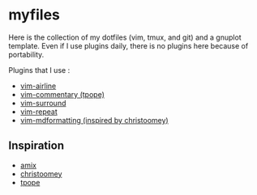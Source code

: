 myfiles
=======

Here is the collection of my dotfiles (vim, tmux, and git) and a gnuplot template. Even if I use plugins daily, there is no plugins here because of portability.

Plugins that I use :

* [vim-airline](https://github.com/vim-airline/vim-airline)
* [vim-commentary (tpope)](https://github.com/tpope/vim-commentary)
* [vim-surround](https://github.com/tpope/vim-surround)
* [vim-repeat](https://github.com/tpope/vim-repeat)
* [vim-mdformatting (inspired by christoomey)](https://github.com/thomascarreau/vim-markdown)

Inspiration
-----------

* [amix](https://github.com/amix)
* [christoomey](https://github.com/christoomey)
* [tpope](https://github.com/tpope)
